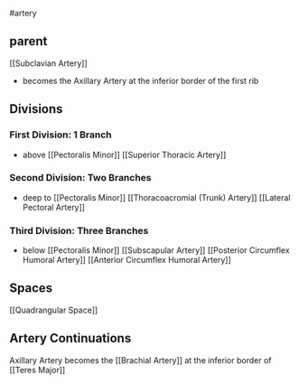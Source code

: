 #artery

## parent
[[Subclavian Artery]]
- becomes the Axillary Artery at the inferior border of the first rib

## Divisions
### First Division: 1 Branch
- above [[Pectoralis Minor]]
[[Superior Thoracic Artery]]

### Second Division: Two Branches
- deep to [[Pectoralis Minor]]
[[Thoracoacromial (Trunk) Artery]]
[[Lateral Pectoral Artery]]

### Third Division: Three Branches
- below [[Pectoralis Minor]]
[[Subscapular Artery]]
[[Posterior Circumflex Humoral Artery]]
[[Anterior Circumflex Humoral Artery]]


## Spaces
[[Quadrangular Space]]

## Artery Continuations
Axillary Artery becomes the [[Brachial Artery]] at the inferior border of [[Teres Major]]